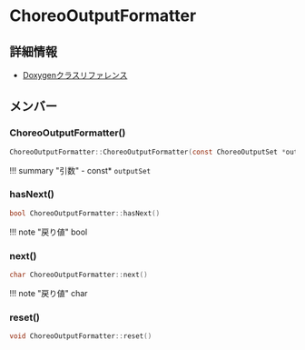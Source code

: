 # ChoreoOutputFormatter



## 詳細情報

- [Doxygenクラスリファレンス](https://lang-ship.com/reference/Arduino/1.8.9/class_choreo_output_formatter.html)

## メンバー

### ChoreoOutputFormatter()



```c
ChoreoOutputFormatter::ChoreoOutputFormatter(const ChoreoOutputSet *outputSet)
```

!!! summary "引数"
	- const* `outputSet` 



### hasNext()



```c
bool ChoreoOutputFormatter::hasNext()
```

!!! note "戻り値"
	bool



### next()



```c
char ChoreoOutputFormatter::next()
```

!!! note "戻り値"
	char



### reset()



```c
void ChoreoOutputFormatter::reset()
```



